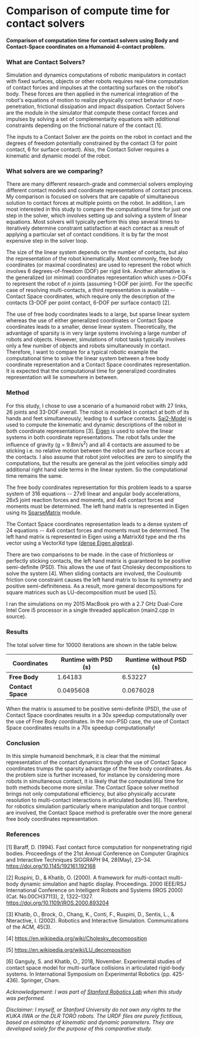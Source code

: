 # Comparison of compute time for contact solvers
#### Comparison of computation time for contact solvers using Body and Contact-Space coordinates on a Humanoid 4-contact problem.

### What are Contact Solvers?
Simulation and dynamics computations of robotic manipulators in contact with fixed surfaces, objects or other robots requires real-time computation of contact forces and impulses at the contacting surfaces on the robot's body. These forces are then applied in the numerical integration of the robot's equations of motion to realize physically correct behavior of non-penetration, frictional dissipation and impact dissipation. Contact Solvers are the module in the simulator that compute these contact forces and impulses by solving a set of complementarity equations with additional constraints depending on the frictional nature of the contact [1].

The inputs to a Contact Solver are the points on the robot in contact and the degrees of freedom potentially constrained by the contact (3 for point contact, 6 for surface contact). Also, the Contact Solver requires a kinematic and dynamic model of the robot.

### What solvers are we comparing?
There are many different research-grade and commercial solvers employing different contact models and coordinate representations of contact process. My comparison is focused on solvers that are capable of simultaneous solution to contact forces at multiple points on the robot. In addition, I am most interested in this study to compare the computational time for just one step in the solver, which involves setting up and solving a system of linear equations. Most solvers will typically perform this step several times to iteratively determine constraint satisfaction at each contact as a result of applying a particular set of contact conditions. It is by far the most expensive step in the solver loop.

The size of the linear system depends on the number of contacts, but also the representation of the robot kinematically. Most commonly, free body coordinates (or maximal coordinates) are used to represent the robot which involves 6 degrees-of-freedom (DOF) per rigid link. Another alternative is the generalized (or minimal) coordinates representation which uses _n_-DOFs to represent the robot of _n_ joints (assuming 1-DOF per joint). For the specific case of resolving multi-contacts, a third representation is available -- Contact Space coordinates, which require only the description of the contacts (3-DOF per point contact, 6-DOF per surface contact) [2].

The use of free body coordinates leads to a large, but sparse linear system whereas the use of either generalized coordinates or Contact Space coordinates leads to a smaller, dense linear system. Theoretically, the advantage of sparsity is in very large systems involving a large number of robots and objects. However, simulations of robot tasks typically involves only a few number of objects and robots simultaneously in contact. Therefore, I want to compare for a typical robotic example the computational time to solve the linear system between a free body coordinate representation and a Contact Space coordinates representation. It is expected that the computational time for generalized coordinates representation will lie somewhere in between.

### Method
For this study, I chose to use a scenario of a humanoid robot with 27 links, 26 joints and 33-DOF overall. The robot is modeled in contact at both of its hands and feet simultaneously, leading to 4 surface contacts. [Sai2-Model](https://github.com/manips-sai-org/sai2-model) is used to compute the kinematic and dynamic descriptions of the robot in both coordinate representations [3]. [Eigen](https://eigen.tuxfamily.org/) is used to solve the linear systems in both coordinate representations. The robot falls under the influence of gravity (g = 9.8m/s<sup>2</sup>) and all 4 contacts are assumed to be sticking i.e. no relative motion between the robot and the surface occurs at the contacts. I also assume that robot joint velocities are zero to simplify the computations, but the results are general as the joint velocities simply add additional right hand side terms in the linear system. So the computational time remains the same.

The free body coordinates representation for this problem leads to a sparse system of 316 equations -- 27x6 linear and angular body accelerations, 26x5 joint reaction forces and moments, and 4x6 contact forces and moments must be determined. The left hand matrix is represented in Eigen using its [SparseMatrix](https://eigen.tuxfamily.org/dox/group__Sparse__chapter.html) module.

The Contact Space coordinates representation leads to a dense system of 24 equations -- 4x6 contact forces and moments must be determined. The left hand matrix is represented in Eigen using a MatrixXd type and the rhs vector using a VectorXd type ([dense Eigen algebra](https://eigen.tuxfamily.org/dox/group__DenseLinearSolvers__chapter.html)).

There are two comparisons to be made. In the case of frictionless or perfectly sticking contacts, the left hand matrix is guaranteed to be positive semi-definite (PSD). This allows the use of fast Cholesky decompositions to solve the system [4]. When sliding contacts are involved, the Couloumb friction cone constraint causes the left hand matrix to lose its symmetry and positive semi-definiteness. As a result, more general decompositions for square matrices such as LU-decomposition must be used [5].

I ran the simulations on my 2015 MacBook pro with a 2.7 GHz Dual-Core Intel Core i5 processor in a single threaded application (main2.cpp in source). 

### Results
The total solver time for 10000 iterations are shown in the table below.

Coordinates | Runtime with PSD (s) | Runtime without PSD (s)
--- | --- | ---
**Free Body** | 1.64183 | 6.53227
**Contact Space** | 0.0495608 | 0.0676028

When the matrix is assumed to be positive semi-definite (PSD), the use of Contact Space coordinates results in a 30x speedup computationally over the use of Free Body coordinates. In the non-PSD case, the use of Contact Space coordinates results in a 70x speedup computationally!

### Conclusion
In this simple humanoid benchmark, it is clear that the mimimal representation of the contact dynamics through the use of Contact Space coordinates trumps the sparsity advantage of the free body coordinates. As the problem size is further increased, for instance by considering more robots in simultaneous contact, it is likely that the computational time for both methods become more similar. The Contact Space solver method brings not only computational efficiency, but also physically accurate resolution to multi-contact interactions in articulated bodies [6]. Therefore, for robotics simulation particularly where manipulation and torque control are involved, the Contact Space method is preferable over the more general free body coordinates representation.

### References
[1] Baraff, D. (1994). Fast contact force computation for nonpenetrating rigid bodies. Proceedings of the 21st Annual Conference on Computer Graphics and Interactive Techniques SIGGRAPH 94, 28(May), 23–34. https://doi.org/10.1145/192161.192168

[2] Ruspini, D., & Khatib, O. (2000). A framework for multi-contact multi-body dynamic simulation and haptic display. Proceedings. 2000 IEEE/RSJ International Conference on Intelligent Robots and Systems (IROS 2000) (Cat. No.00CH37113), 2, 1322–1327. https://doi.org/10.1109/IROS.2000.893204

[3] Khatib, O., Brock, O., Chang, K., Conti, F., Ruspini, D., Sentis, L., & Nteractive, I. (2002). Robotics and Interactive Simulation. Communications of the ACM, 45(3).

[4] https://en.wikipedia.org/wiki/Cholesky_decomposition

[5] https://en.wikipedia.org/wiki/LU_decomposition

[6] Ganguly, S. and Khatib, O., 2018, November. Experimental studies of contact space model for multi-surface collisions in articulated rigid-body systems. In International Symposium on Experimental Robotics (pp. 425-436). Springer, Cham.

_Acknowledgement: I was part of [Stanford Robotics Lab](http://cs.stanford.edu/groups/manips) when this study was performed._

_Disclaimer: I myself, or Stanford University do not own any rights to the KUKA IIWA or the DLR TORO robots. The URDF files are purely fictitious, based on estimates of kinematic and dynamic parameters. They are developed solely for the purpose of this comparative study._
